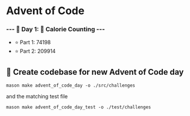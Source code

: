 # Advent of Code

### --- 📆 Day 1: 🍫 Calorie Counting ---
- ⭐️ Part 1: 74198
- ⭐️ Part 2: 209914

## 📆 Create codebase for new Advent of Code day
```
mason make advent_of_code_day -o ./src/challenges
```
and the matching test file
```
mason make advent_of_code_day_test -o ./test/challenges
```

